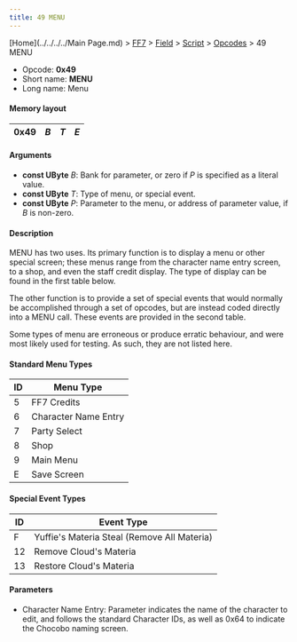 ```yaml
---
title: 49 MENU
---
```


[Home](../../../../Main Page.md) > [FF7](../../../../FF7.md) > [Field](../../../Field.md) > [Script](../../Script.md) > [Opcodes](../Opcodes.md) > 49 MENU

-   Opcode: **0x49**
-   Short name: **MENU**
-   Long name: Menu

#### Memory layout

| 0x49 | *B* | *T* | *E* |
|------|-----|-----|-----|

#### Arguments

-   **const UByte** *B*: Bank for parameter, or zero if *P* is specified as a literal value.
-   **const UByte** *T*: Type of menu, or special event.
-   **const UByte** *P*: Parameter to the menu, or address of parameter value, if *B* is non-zero.

#### Description

MENU has two uses. Its primary function is to display a menu or other special screen; these menus range from the character name entry screen, to a shop, and even the staff credit display. The type of display can be found in the first table below.

The other function is to provide a set of special events that would normally be accomplished through a set of opcodes, but are instead coded directly into a MENU call. These events are provided in the second table.

Some types of menu are erroneous or produce erratic behaviour, and were most likely used for testing. As such, they are not listed here.

#### Standard Menu Types

| ID  | Menu Type            |
|-----|----------------------|
| 5   | FF7 Credits          |
| 6   | Character Name Entry |
| 7   | Party Select         |
| 8   | Shop                 |
| 9   | Main Menu            |
| E   | Save Screen          |

#### Special Event Types

| ID  | Event Type                                  |
|-----|---------------------------------------------|
| F   | Yuffie's Materia Steal (Remove All Materia) |
| 12  | Remove Cloud's Materia                      |
| 13  | Restore Cloud's Materia                     |

#### Parameters

-   Character Name Entry: Parameter indicates the name of the character to edit, and follows the standard Character IDs, as well as 0x64 to indicate the Chocobo naming screen.
